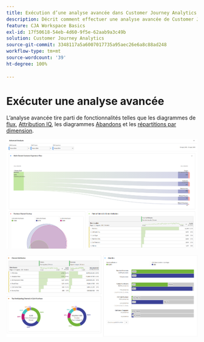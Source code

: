 ```yaml
---
title: Exécution d’une analyse avancée dans Customer Journey Analytics
description: Décrit comment effectuer une analyse avancée de Customer Journey Analytics dans Espace de travail.
feature: CJA Workspace Basics
exl-id: 17f50618-54eb-4d60-9f5e-62aab9a3c49b
solution: Customer Journey Analytics
source-git-commit: 3348117a5a6007017735a95aec26e6a8c88ad248
workflow-type: tm+mt
source-wordcount: '39'
ht-degree: 100%

---
```


# Exécuter une analyse avancée

L’analyse avancée tire parti de fonctionnalités telles que les diagrammes de [flux](/help/analysis-workspace/visualizations/c-flow/flow.md), [Attribution IQ](/help/analysis-workspace/attribution/overview.md), les diagrammes [Abandons](/help/analysis-workspace/visualizations/fallout/fallout-flow.md) et les [répartitions par dimension](/help/components/dimensions/t-breakdown-fa.md).

![Capture d’écran 1 de espace de travail](assets/cja-adv-analysis1.png)

![Capture d’écran 2 de espace de travail](assets/cja-adv-analysis2.png)
